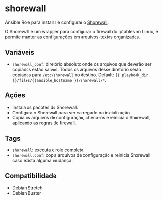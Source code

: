 # shorewall

Ansible Role para instalar e configurar o
[Shorewall](http://www.shorewall.net/).

O Shorewall é um wrapper para configurar o firewall do iptables no Linux, e
permite manter as configurações em arquivos-textos organizados.

## Variáveis

- `shorewall_conf`: diretório absoluto onde os arquivos que deverão ser copiados
  estão salvos. Todos os arquivos desse diretório serão copiados para
  `/etc/shorewall` no destino. Default: `{{ playbook_dir
  }}/files/{{ansible_hostname }}/shorewall/*`.

## Ações

- Instala os pacotes do Shorewall.
- Configura o Shorewall para ser carregado na inicialização.
- Copia os arquivos de configuração, checa-os e reinicia o Shorewall, aplicando
  as regras de firewall.

## Tags

- `shorewall`: executa o role completo.
- `shorewall:conf`: copia arquivos de configuração e reinicia Shorewall caso
  exista alguma mudança.

## Compatibilidade

- Debian Stretch
- Debian Buster
